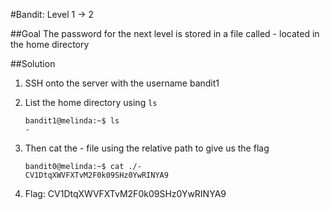 #Bandit: Level 1 -> 2

##Goal
The password for the next level is stored in a file called - located in the home directory

##Solution
1. SSH onto the server with the username bandit1

2. List the home directory using `ls`

   ```
   bandit1@melinda:~$ ls
   -
   ```

3. Then cat the - file using the relative path to give us the flag

   ```
   bandit0@melinda:~$ cat ./-
   CV1DtqXWVFXTvM2F0k09SHz0YwRINYA9
   ```

4. Flag: CV1DtqXWVFXTvM2F0k09SHz0YwRINYA9
